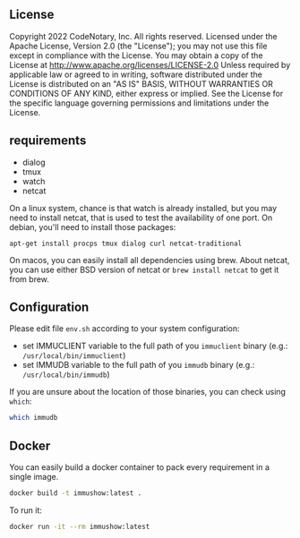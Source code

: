 ## License

Copyright 2022 CodeNotary, Inc. All rights reserved.
Licensed under the Apache License, Version 2.0 (the "License");
you may not use this file except in compliance with the License.
You may obtain a copy of the License at
	http://www.apache.org/licenses/LICENSE-2.0
Unless required by applicable law or agreed to in writing, software
distributed under the License is distributed on an "AS IS" BASIS,
WITHOUT WARRANTIES OR CONDITIONS OF ANY KIND, either express or implied.
See the License for the specific language governing permissions and
limitations under the License.


## requirements
- dialog
- tmux
- watch
- netcat

On a linux system, chance is that watch is already installed, but you may need to install netcat, that is used to test the availability of one port.
On debian, you'll need to install those packages:
```
apt-get install procps tmux dialog curl netcat-traditional
```
On macos, you can easily install all dependencies using brew.
About netcat, you can use either BSD version of netcat or `brew install netcat` to get it from brew.

## Configuration
Please edit file `env.sh` according to your system configuration:
- set IMMUCLIENT variable to the full path of you `immuclient` binary (e.g.: `/usr/local/bin/immuclient`)
- set IMMUDB variable to the full path of you `immudb` binary (e.g.: `/usr/local/bin/immudb`)

If you are unsure about the location of those binaries, you can check using `which`:
```sh
which immudb
```

## Docker

You can easily build a docker container to pack every requirement in a single image.
```sh
docker build -t immushow:latest .
```

To run it:
```sh
docker run -it --rm immushow:latest
```
